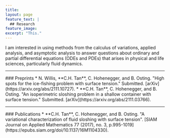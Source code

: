 ```yaml
---
title: 
layout: page
feature_text: |
  ## Research
feature_image: 
excerpt: "This."
---
```


I am interested in using methods from the calculus of variations, applied analysis, and asymptotic analysis to answer questions about ordinary and partial differential equations (ODEs and PDEs) that arises in physical and life sciences, particularly fluid dynamics.
<hr/>
### Preprints
* N. Willis, **C.H. Tan**, C. Hohenegger, and B. Osting. "High spots for the ice-fishing problem with surface tension." Submitted. [arXiv](https://arxiv.org/abs/2111.10727).
* **C.H. Tan**, C. Hohenegger, and B. Osting. "An isoperimetric sloshing problem in a shallow container with surface tension." Submitted. [arXiv](https://arxiv.org/abs/2111.03766).
<hr/>
### Publications
* **C.H. Tan**, C. Hohenegger, and B. Osting. "A variational characterization of fluid sloshing with surface tension". [SIAM Journal on Applied Mathematics 77 (2017), no. 3, p.995-1019](https://epubs.siam.org/doi/10.1137/16M1104330).
